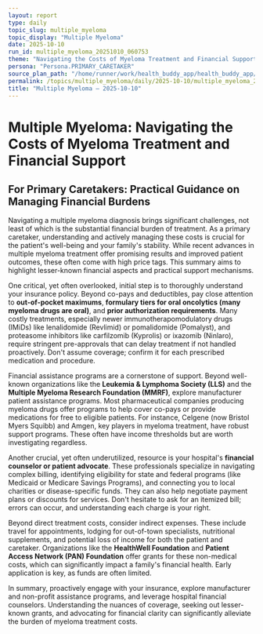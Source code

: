 ```yaml
---
layout: report
type: daily
topic_slug: multiple_myeloma
topic_display: "Multiple Myeloma"
date: 2025-10-10
run_id: multiple_myeloma_20251010_060753
theme: "Navigating the Costs of Myeloma Treatment and Financial Support"
persona: "Persona.PRIMARY_CARETAKER"
source_plan_path: "/home/runner/work/health_buddy_app/health_buddy_app/.results/multiple_myeloma/weekly_plan/2025-10-06/plan.json"
permalink: /topics/multiple_myeloma/daily/2025-10-10/multiple_myeloma_20251010_060753/
title: "Multiple Myeloma — 2025-10-10"
---
```


# Multiple Myeloma: Navigating the Costs of Myeloma Treatment and Financial Support

## For Primary Caretakers: Practical Guidance on Managing Financial Burdens

Navigating a multiple myeloma diagnosis brings significant challenges, not least of which is the substantial financial burden of treatment. As a primary caretaker, understanding and actively managing these costs is crucial for the patient's well-being and your family's stability. While recent advances in multiple myeloma treatment offer promising results and improved patient outcomes, these often come with high price tags. This summary aims to highlight lesser-known financial aspects and practical support mechanisms.

One critical, yet often overlooked, initial step is to thoroughly understand your insurance policy. Beyond co-pays and deductibles, pay close attention to **out-of-pocket maximums**, **formulary tiers for oral oncolytics (many myeloma drugs are oral)**, and **prior authorization requirements**. Many costly treatments, especially newer immunotherapomodulatory drugs (IMiDs) like lenalidomide (Revlimid) or pomalidomide (Pomalyst), and proteasome inhibitors like carfilzomib (Kyprolis) or ixazomib (Ninlaro), require stringent pre-approvals that can delay treatment if not handled proactively. Don't assume coverage; confirm it for each prescribed medication and procedure.

Financial assistance programs are a cornerstone of support. Beyond well-known organizations like the **Leukemia & Lymphoma Society (LLS)** and the **Multiple Myeloma Research Foundation (MMRF)**, explore manufacturer patient assistance programs. Most pharmaceutical companies producing myeloma drugs offer programs to help cover co-pays or provide medications for free to eligible patients. For instance, Celgene (now Bristol Myers Squibb) and Amgen, key players in myeloma treatment, have robust support programs. These often have income thresholds but are worth investigating regardless.

Another crucial, yet often underutilized, resource is your hospital's **financial counselor or patient advocate**. These professionals specialize in navigating complex billing, identifying eligibility for state and federal programs (like Medicaid or Medicare Savings Programs), and connecting you to local charities or disease-specific funds. They can also help negotiate payment plans or discounts for services. Don't hesitate to ask for an itemized bill; errors can occur, and understanding each charge is your right.

Beyond direct treatment costs, consider indirect expenses. These include travel for appointments, lodging for out-of-town specialists, nutritional supplements, and potential loss of income for both the patient and caretaker. Organizations like the **HealthWell Foundation** and **Patient Access Network (PAN) Foundation** offer grants for these non-medical costs, which can significantly impact a family's financial health. Early application is key, as funds are often limited.

In summary, proactively engage with your insurance, explore manufacturer and non-profit assistance programs, and leverage hospital financial counselors. Understanding the nuances of coverage, seeking out lesser-known grants, and advocating for financial clarity can significantly alleviate the burden of myeloma treatment costs.
